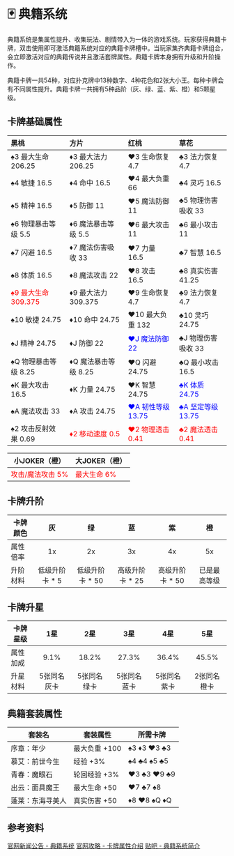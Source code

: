 # 🃏 典籍系统

典籍系统是集属性提升、收集玩法、剧情带入为一体的游戏系统。玩家获得典籍卡牌，双击使用即可激活典籍系统对应的典籍卡牌槽中。当玩家集齐典籍卡牌组合，会立即激活对应的典籍传说并且激活套牌属性。典籍卡牌本身拥有升级和升阶操作。

典籍卡牌一共54种，对应扑克牌中13种数字、4种花色和2张大小王。每种卡牌会有不同属性提升。典籍卡牌一共拥有5种品阶（灰、绿、蓝、紫、橙）和5颗星级。

## 卡牌基础属性

| 黑桃                                               | 方片                                           | 红桃                                              | 草花                                              |
| :------------------------------------------------- | :--------------------------------------------- | :------------------------------------------------ | :------------------------------------------------ |
| ♠3 最大生命 206.25                                 | ♦3 最大法力 206.25                             | ♥3 生命恢复 4.7                                   | ♣3 法力恢复 4.7                                   |
| ♠4 敏捷 16.5                                       | ♦4 命中 16.5                                   | ♥4 最大负重 66                                    | ♣4 灵巧 16.5                                      |
| ♠5 精神 16.5                                       | ♦5 防御 11                                     | ♥5 魔法防御 11                                    | ♣5 物理伤害吸收 33                                |
| ♠6 物理暴击等级 5.5                                | ♦6 魔法暴击等级 5.5                            | ♥6 最大攻击 11                                    | ♣6 最小攻击 11                                    |
| ♠7 闪避 16.5                                       | ♦7 魔法伤害吸收 33                             | ♥7 力量 16.5                                      | ♣7 智慧 16.5                                      |
| ♠8 体质 16.5                                       | ♦8 魔法攻击 22                                 | ♥8 攻击 16.5                                      | ♣8 真实伤害 41.25                                 |
| <span style="color:red">♠9 最大生命 309.375</span> | ♦9 最大法力 309.375                            | ♥9 生命恢复 4.7                                   | ♣9 法力恢复 4.7                                   |
| ♠10 敏捷 24.75                                     | ♦10 命中 24.75                                 | ♥10 最大负重 132                                  | ♣10 灵巧 24.75                                    |
| ♠J 精神 24.75                                      | ♦J 防御 22                                     | <span style="color:blue">♥J 魔法防御 22</span>    | ♣J 物理伤害吸收 33                                |
| ♠Q 物理暴击等级 8.25                               | ♦Q 魔法暴击等级 8.25                           | ♥Q 闪避 24.75                                     | ♣Q 最小攻击 16.5                                  |
| ♠K 最大攻击 16.5                                   | ♦K 力量 24.75                                  | ♥K 智慧 24.75                                     | <span style="color:blue">♣K 体质 24.75</span>     |
| ♠A 魔法攻击 33                                     | ♦A 攻击 24.75                                  | <span style="color:blue">♥A 韧性等级 13.75</span> | <span style="color:blue">♣A 坚定等级 13.75</span> |
| ♠2 攻击反射效果 0.69                               | <span style="color:red">♦2 移动速度 0.5</span> | <span style="color:red">♥2 物理透击 0.41</span>   | <span style="color:red">♣2 魔法透击 0.41</span>   |

| 小JOKER（橙）                                  | 大JOKER（橙）                                      |
| ---------------------------------------- | -------------------------------------------- |
| <span style="color:red">攻击/魔法攻击 5%</span> | <span style="color:red">最大生命 6%</span> |

## 卡牌升阶

| 卡牌颜色 |       灰       |       绿        |       蓝        |       紫        |      橙      |
| -------- | :------------: | :-------------: | :-------------: | :-------------: | :----------: |
| 属性倍率 |       1x       |       2x        |       3x        |       4x        |      5x      |
| 升阶材料 | 低级升阶卡 * 5 | 低级升阶卡 * 50 | 高级升阶卡 * 25 | 高级升阶卡 * 50 | 已是最高等级 |

## 卡牌升星

| 卡牌星级 |     1星     |     2星     |     3星     |     4星     |     5星     |
| -------- | :---------: | :---------: | :---------: | :---------: | :---------: |
| 属性加成 |    9.1%     |    18.2%    |    27.3%    |    36.4%    |    45.5%    |
| 升星材料 | 5张同名灰卡 | 5张同名绿卡 | 5张同名蓝卡 | 5张同名紫卡 | 2张同名橙卡 |

## 典籍套装属性

| 套装名           | 套装属性      | 所需卡牌    |
| ---------------- | ------------- | ----------- |
| 序章：年少       | 最大负重 +100 | ♠3 ♦3 ♥3 ♣3 |
| 慕艾：前世今生   | 经验 +3%      | ♠4 ♣4 ♠5 ♣5 |
| 青春：魔眼石     | 轮回经验 +3%  | ♥3 ♣3 ♥9 ♣9 |
| 出云：面具魔王   | 最大生命 +50  | ♥7 ♣7 ♠8    |
| 蓬莱：东海寻美人 | 真实伤害 +50  | ♦8 ♥8 ♠Q ♦Q |

## 参考资料

[官网新闻公告 - 典籍系统](https://ffo.qq.com/webplat/info/news_version3/120/3487/3488/3490/m3157/201708/625737.shtml)
[官网攻略 - 卡牌属性介绍](https://ffo.gamebbs.qq.com/forum.php?mod=viewthread&tid=557412&page=1&extra=#pid4087941)
[贴吧 - 典籍系统简介](https://tieba.baidu.com/p/5835005588?red_tag=2977491754)
